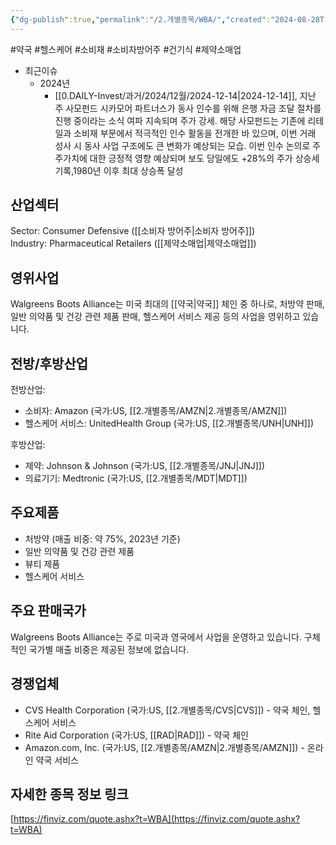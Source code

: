 ```yaml
---
{"dg-publish":true,"permalink":"/2.개별종목/WBA/","created":"2024-08-28T16:51:52.915+09:00","updated":"2025-07-29T21:37:05.378+09:00"}
---
```


#약국 #헬스케어 #소비재 #소비자방어주 #건기식 #제약소매업


- 최근이슈
	- 2024년
		- [[0.DAILY-Invest/과거/2024/12월/2024-12-14\|2024-12-14]], 지난 주 사모펀드 시카모어 파트너스가 동사 인수를 위해 은행 자금 조달 절차를 진행 중이라는 소식 여파 지속되며 주가 강세. 해당 사모펀드는 기존에 리테일과 소비재 부문에서 적극적인 인수 활동을 전개한 바 있으며, 이번 거래 성사 시 동사 사업 구조에도 큰 변화가 예상되는 모습. 이번 인수 논의로 주주가치에 대한 긍정적 영향 예상되며 보도 당일에도 +28%의 주가 상승세 기록,1980년 이후 최대 상승폭 달성

## 산업섹터

Sector: Consumer Defensive ([[소비자 방어주\|소비자 방어주]])  
Industry: Pharmaceutical Retailers ([[제약소매업\|제약소매업]])

## 영위사업

Walgreens Boots Alliance는 미국 최대의 [[약국\|약국]] 체인 중 하나로, 처방약 판매, 일반 의약품 및 건강 관련 제품 판매, 헬스케어 서비스 제공 등의 사업을 영위하고 있습니다.

## 전방/후방산업

전방산업:

- 소비자: Amazon (국가:US, [[2.개별종목/AMZN\|2.개별종목/AMZN]])
- 헬스케어 서비스: UnitedHealth Group (국가:US, [[2.개별종목/UNH\|UNH]])

후방산업:

- 제약: Johnson & Johnson (국가:US, [[2.개별종목/JNJ\|JNJ]])
- 의료기기: Medtronic (국가:US, [[2.개별종목/MDT\|MDT]])

## 주요제품

- 처방약 (매출 비중: 약 75%, 2023년 기준)
- 일반 의약품 및 건강 관련 제품
- 뷰티 제품
- 헬스케어 서비스

## 주요 판매국가

Walgreens Boots Alliance는 주로 미국과 영국에서 사업을 운영하고 있습니다. 구체적인 국가별 매출 비중은 제공된 정보에 없습니다.

## 경쟁업체

- CVS Health Corporation (국가:US, [[2.개별종목/CVS\|CVS]]) - 약국 체인, 헬스케어 서비스
- Rite Aid Corporation (국가:US, [[RAD\|RAD]]) - 약국 체인
- Amazon.com, Inc. (국가:US, [[2.개별종목/AMZN\|2.개별종목/AMZN]]) - 온라인 약국 서비스

## 자세한 종목 정보 링크

[https://finviz.com/quote.ashx?t=WBA](https://finviz.com/quote.ashx?t=WBA)